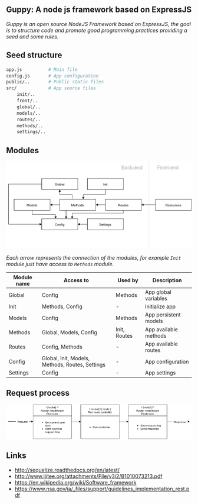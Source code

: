 Guppy: A node js framework based on ExpressJS
-----------------------------------------------------

*Guppy is an open source NodeJS Framework based on ExpressJS,
the goal is to structure code and promote good programming practices providing a seed and some rules.*

## Seed structure

```bash
app.js 			# Main file
config.js 		# App configuration
public/.. 		# Public static files
src/ 			# App source files
	init/..
	front/..
	global/..
	models/..
	routes/..
	methods/..
	settings/..
```

## Modules

![](docs/global-structure.png)

*Each arrow represents the connection of the modules, for example `Init` module just have access to `Methods` module.*


Module name | Access to	| Used by | Description
------------|-----------|---------|------------
Global | Config | Methods | App global variables
Init | Methods, Config | - | Initialize app
Models | Config | Methods | App persistent models
Methods | Global, Models, Config | Init, Routes | App available methods
Routes | Config, Methods | - | App available routes
Config | Global, Init, Models, Methods, Routes, Settings | - | App configuration
Settings | Config | - | App settings

## Request process

![](docs/request-flow.png)

## Links
- http://sequelize.readthedocs.org/en/latest/
- http://www.ijitee.org/attachments/File/v3i2/B1010073213.pdf
- https://en.wikipedia.org/wiki/Software_framework
- https://www.nsa.gov/ia/_files/support/guidelines_implementation_rest.pdf